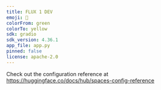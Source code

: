 ```yaml
---
title: FLUX 1 DEV
emoji: 🎨
colorFrom: green
colorTo: yellow
sdk: gradio
sdk_version: 4.36.1
app_file: app.py
pinned: false
license: apache-2.0
---
```


Check out the configuration reference at https://huggingface.co/docs/hub/spaces-config-reference